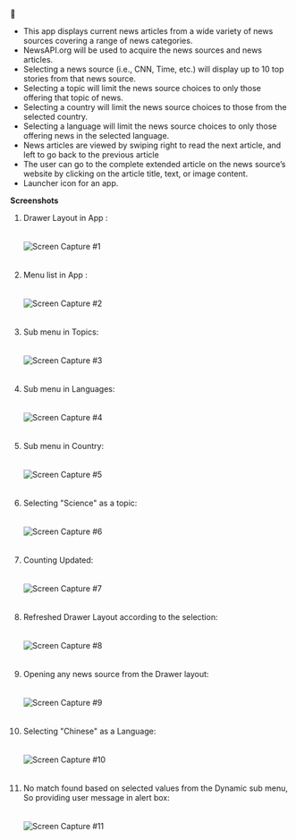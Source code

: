   :newspaper: 

* This app displays current news articles from a wide variety of news sources covering a range of news categories.
* NewsAPI.org will be used to acquire the news sources and news articles.
* Selecting a news source (i.e., CNN, Time, etc.) will display up to 10 top stories from that news source.
* Selecting a topic will limit the news source choices to only those offering that topic of news.
* Selecting a country will limit the news source choices to those from the selected country.
* Selecting a language will limit the news source choices to only those offering news in the selected language.
* News articles are viewed by swiping right to read the next article, and left to go back to the previous article
* The user can go to the complete extended article on the news source’s website by clicking on the article title, text, or image content.
* Launcher icon for an app.


**Screenshots**

1.  Drawer Layout in App : <br><br><br>![Screen Capture #1](images/Image1.PNG)<br><br><br>
2.  Menu list in App : <br><br><br>![Screen Capture #2](images/Image2.PNG)<br><br><br>
3.  Sub menu in Topics: <br><br><br>![Screen Capture #3](images/image31.PNG)<br><br><br>
4.  Sub menu in Languages: <br><br><br>![Screen Capture #4](images/image32.PNG)<br><br><br>
5.  Sub menu in Country: <br><br><br>![Screen Capture #5](images/image33.PNG)<br><br><br>
6.  Selecting "Science" as a topic: <br><br><br>![Screen Capture #6](images/image41.PNG)<br><br><br>
7.  Counting Updated: <br><br><br>![Screen Capture #7](images/image42.PNG)<br><br><br>
8.  Refreshed Drawer Layout according to the selection: <br><br><br>![Screen Capture #8](images/image43.PNG)<br><br><br>
9.  Opening any news source from the Drawer layout: <br><br><br>![Screen Capture #9](images/image44.PNG)<br><br><br>
10. Selecting "Chinese" as a Language: <br><br><br>![Screen Capture #10](images/image51.PNG)<br><br><br>
11. No match found based on selected values from the Dynamic sub menu, So providing user message in alert box: <br><br><br>![Screen Capture #11](images/image52.PNG)<br><br><br>
